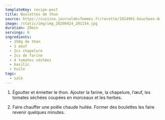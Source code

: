 ```yaml
---
templateKey: recipe-post
title: Boulettes de thon
source: https://cuisine.journaldesfemmes.fr/recette/1014991-bouchees-de-thon-aperitives
image: /static/img/img_20200424_201154.jpg
duration: 20min
servings: 6
ingredients:
  - 150g de thon
  - 1 oeuf
  - 2cs chapelure
  - 2cs de farine
  - 4 tomates séchées
  - basilic
  - huile
tags:
  - salé
---
```

1. Égoutter et émietter le thon. Ajouter la farine, la chapelure, l’œuf, les tomates séchées coupées en morceaux et les herbes.

2. Faire chauffer une poêle chaude huilée. Former des boulettes les faire revenir quelques minutes.